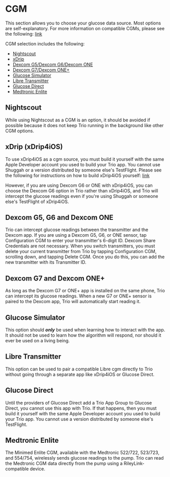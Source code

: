 # CGM
This section allows you to choose your glucose data source. Most options are self-explanatory.  For more information on compatible CGMs, please see the following: [link](../intro/)

CGM selection includes the following:
* [Nightscout](#nightscout)
* [xDrip](#xdrip-xdrip4ios)
* [Dexcom G5/Dexcom G6/Dexcom ONE](#dexcom-g5-g6-and-dexcom-one)
* [Dexcom G7/Dexcom ONE+](#dexcom-g7-and-dexcom-one)
* [Glucose Simulator](#glucose-simulator)
* [Libre Transmitter](#libre-transmitter)
* [Glucose Direct](#glucose-direct)
* [Medtronic Enlite](#medtronic-enlite)

## Nightscout
While using Nightscout as a CGM is an option, it should be avoided if possible because it does not keep Trio running in the background like other CGM options.

## xDrip (xDrip4iOS)
To use xDrip4iOS as a cgm source, you must build it yourself with the same Apple Developer account you used to build your Trio app. You cannot use Shuggah or a version distributed by someone else's TestFlight. Please see the following for instructions on how to build xDrip4iOS yourself: [link](../operate/build.html#xdrip4ios-or-glucose-direct-as-cgm-source)

However, if you are using Dexcom G6 or ONE with xDrip4iOS, you can choose the Dexcom G6 option in Trio rather than xDrip4iOS, and Trio will intercept the glucose readings even if you're using Shuggah or someone else's TestFlight of xDrip4iOS.

## Dexcom G5, G6 and Dexcom ONE
Trio can intercept glucose readings between the transmitter and the Dexcom app. If you are using a Dexcom G5, G6, or ONE sensor, tap Configuration CGM to enter your transmitter's 6-digit ID. Dexcom Share Credentials are not necessary. When you switch transmitters, you must delete your current transmitter from Trio by tapping Configuration CGM, scrolling down, and tapping Delete CGM. Once you do this, you can add the new transmitter with its Transmitter ID.

## Dexcom G7 and Dexcom ONE+
As long as the Dexcom G7 or ONE+ app is installed on the same phone, Trio can intercept its glucose readings. When a new G7 or ONE+ sensor is paired to the Dexcom app, Trio will automatically start reading it.

## Glucose Simulator
This option should ***only*** be used when learning how to interact with the app. It should not be used to learn how the algorithm will respond, nor should it ever be used on a living being.

## Libre Transmitter
This option can be used to pair a compatible Libre cgm directly to Trio without going through a separate app like xDrip4iOS or Glucose Direct.

## Glucose Direct
Until the providers of Glucose Direct add a Trio App Group to Glucose Direct, you cannot use this app with Trio. If that happens, then you must build it yourself with the same Apple Developer account you used to build your Trio app. You cannot use a version distributed by someone else's TestFlight.

## Medtronic Enlite
The Minimed Enlite CGM, available with the Medtronic 522/722, 523/723, and 554/754, wirelessly sends glucose readings to the pump. Trio can read the Medtronic CGM data directly from the pump using a RileyLink-compatible device.

